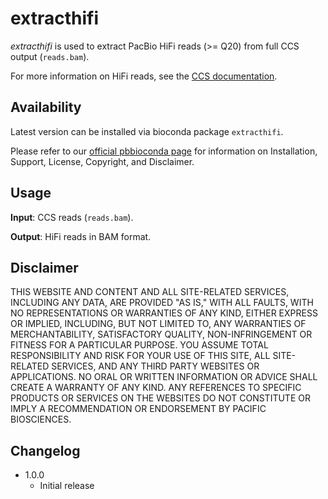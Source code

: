 # extracthifi

_extracthifi_ is used to extract PacBio HiFi reads (>= Q20) from full CCS output (`reads.bam`).

For more information on HiFi reads, see the [CCS documentation](https://ccs.how/).

## Availability
Latest version can be installed via bioconda package `extracthifi`.

Please refer to our [official pbbioconda page](https://github.com/PacificBiosciences/pbbioconda)
for information on Installation, Support, License, Copyright, and Disclaimer.

## Usage

**Input**: CCS reads (`reads.bam`).

**Output**: HiFi reads in BAM format.

## Disclaimer
THIS WEBSITE AND CONTENT AND ALL SITE-RELATED SERVICES, INCLUDING ANY DATA, ARE PROVIDED "AS IS," WITH ALL FAULTS, WITH NO REPRESENTATIONS OR WARRANTIES OF ANY KIND, EITHER EXPRESS OR IMPLIED, INCLUDING, BUT NOT LIMITED TO, ANY WARRANTIES OF MERCHANTABILITY, SATISFACTORY QUALITY, NON-INFRINGEMENT OR FITNESS FOR A PARTICULAR PURPOSE. YOU ASSUME TOTAL RESPONSIBILITY AND RISK FOR YOUR USE OF THIS SITE, ALL SITE-RELATED SERVICES, AND ANY THIRD PARTY WEBSITES OR APPLICATIONS. NO ORAL OR WRITTEN INFORMATION OR ADVICE SHALL CREATE A WARRANTY OF ANY KIND. ANY REFERENCES TO SPECIFIC PRODUCTS OR SERVICES ON THE WEBSITES DO NOT CONSTITUTE OR IMPLY A RECOMMENDATION OR ENDORSEMENT BY PACIFIC BIOSCIENCES.

## Changelog
* 1.0.0
  * Initial release
